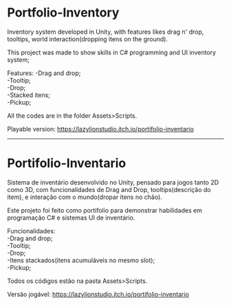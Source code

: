 # Portfolio-Inventory

Inventory system developed in Unity, with features likes drag n' drop, tooltips, world interaction(dropping itens on the ground). 

This project was made to show skills in C# programming and UI inventory system; 

Features: 
-Drag and drop;  
-Tooltip;  
-Drop;  
-Stacked itens;  
-Pickup;

All the codes are in the folder Assets>Scripts.

Playable version: https://lazylionstudio.itch.io/portifolio-inventario


-------------


# Portifolio-Inventario
Sistema de inventário desenvolvido no Unity, pensado para jogos tanto 2D como 3D, com funcionalidades de Drag and Drop, tooltips(descrição do item), e interação com o mundo(dropar itens no chão).

Este projeto foi feito como portifolio para demonstrar habilidades em programação C# e sistemas UI de inventário.

Funcionalidades:  
-Drag and drop;  
-Tooltip;  
 -Drop;  
 -Itens stackados(itens acumuláveis no mesmo slot);  
-Pickup;  


Todos os códigos estão na pasta Assets>Scripts.

Versão jogável: https://lazylionstudio.itch.io/portifolio-inventario
